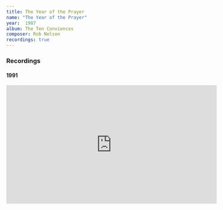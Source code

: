 ```yaml
---
title: The Year of the Prayer
name: "The Year of the Prayer"
year:  1987
album: The Ten Conviences
composer: Rob Nelson
recordings: true
---
```


<h3>Recordings</h3>

<h4>1991</h4>
<iframe width="560" height="315" src="https://www.youtube.com/embed/e7jwvo0p2_Q" frameborder="0" allow="accelerometer; autoplay; encrypted-media; gyroscope; picture-in-picture" allowfullscreen></iframe>
